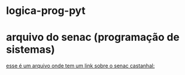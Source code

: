 # logica-prog-pyt
# arquivo do senac (programação de sistemas)

[esse é um arquivo onde tem um link sobre o senac castanhal:](https://www.pa.senac.br/)
